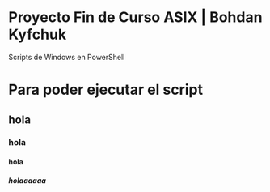 # Proyecto Fin de Curso ASIX | Bohdan Kyfchuk

Scripts de Windows en PowerShell

# Para poder ejecutar el script 

## hola

### hola

#### hola

##### holaaaaaa
